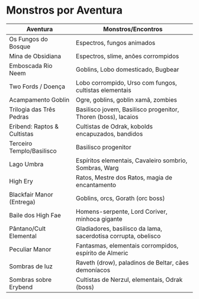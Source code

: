 # Monstros por Aventura

| Aventura                                  | Monstros/Encontros                                                  |
|--------------------------------------------|---------------------------------------------------------------------|
| Os Fungos do Bosque                       | Espectros, fungos animados                                          |
| Mina de Obsidiana                         | Espectros, slime, anões corrompidos                                 |
| Emboscada Rio Neem                        | Goblins, Lobo domesticado, Bugbear                                  |
| Two Fords / Doença                        | Lobo corrompido, Urso com fungos, cultistas elementais              |
| Acampamento Goblin                        | Ogre, goblins, goblin xamã, zombies                                 |
| Trilogia das Três Pedras                  | Basilisco jovem, Basilisco progenitor, Thoren (boss), lacaios       |
| Eribend: Raptos & Cultistas               | Cultistas de Odrak, kobolds encapuzados, bandidos                   |
| Terceiro Templo/Basilisco                 | Basilisco progenitor                                                |
| Lago Umbra                                | Espíritos elementais, Cavaleiro sombrio, Sombras, Warg              |
| High Ery                                  | Ratos, Mestre dos Ratos, magia de encantamento                      |
| Blackfair Manor (Entrega)                 | Goblins, orcs, Gorath (orc boss)                                    |
| Baile dos High Fae                        | Homens-serpente, Lord Coriver, minhoca gigante                      |
| Pântano/Cult Elemental                    | Gladiadores, basilisco da lama, sacerdotisa corrupta, obelisco      |
| Peculiar Manor                            | Fantasmas, elementais corrompidos, espírito de Almeric              |
| Sombras de Iuz                            | Raveth (drow), paladinos de Beltar, cães demoníacos                 |
| Sombras sobre Erybend                     | Cultistas de Nerzul, elementais, Odrak (boss)                       |


















